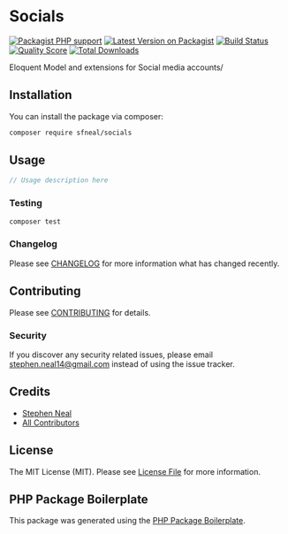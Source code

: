 # Socials

[![Packagist PHP support](https://img.shields.io/packagist/php-v/sfneal/socials)](https://packagist.org/packages/sfneal/socials)
[![Latest Version on Packagist](https://img.shields.io/packagist/v/sfneal/socials.svg?style=flat-square)](https://packagist.org/packages/sfneal/socials)
[![Build Status](https://travis-ci.com/sfneal/socials.svg?branch=master&style=flat-square)](https://travis-ci.com/sfneal/socials)
[![Quality Score](https://img.shields.io/scrutinizer/g/sfneal/socials.svg?style=flat-square)](https://scrutinizer-ci.com/g/sfneal/socials)
[![Total Downloads](https://img.shields.io/packagist/dt/sfneal/socials.svg?style=flat-square)](https://packagist.org/packages/sfneal/socials)

Eloquent Model and extensions for Social media accounts/

## Installation

You can install the package via composer:

```bash
composer require sfneal/socials
```

## Usage

``` php
// Usage description here
```

### Testing

``` bash
composer test
```

### Changelog

Please see [CHANGELOG](CHANGELOG.md) for more information what has changed recently.

## Contributing

Please see [CONTRIBUTING](CONTRIBUTING.md) for details.

### Security

If you discover any security related issues, please email stephen.neal14@gmail.com instead of using the issue tracker.

## Credits

- [Stephen Neal](https://github.com/sfneal)
- [All Contributors](../../contributors)

## License

The MIT License (MIT). Please see [License File](LICENSE.md) for more information.

## PHP Package Boilerplate

This package was generated using the [PHP Package Boilerplate](https://laravelpackageboilerplate.com).
